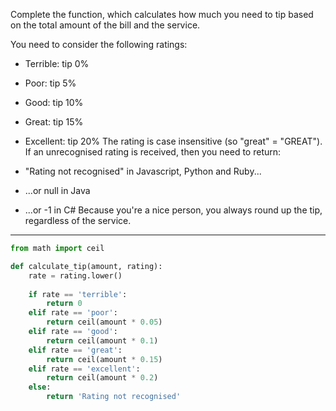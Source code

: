 Complete the function, which calculates how much you need to tip based on the total amount of the bill and the service.

You need to consider the following ratings:

* Terrible: tip 0%
* Poor: tip 5%
* Good: tip 10%
* Great: tip 15%
* Excellent: tip 20%
The rating is case insensitive (so "great" = "GREAT"). If an unrecognised rating is received, then you need to return:

* "Rating not recognised" in Javascript, Python and Ruby...
* ...or null in Java
* ...or -1 in C#
Because you're a nice person, you always round up the tip, regardless of the service.

---

```py
from math import ceil

def calculate_tip(amount, rating):
    rate = rating.lower()
    
    if rate == 'terrible':
        return 0
    elif rate == 'poor':
        return ceil(amount * 0.05)
    elif rate == 'good':
        return ceil(amount * 0.1)
    elif rate == 'great':
        return ceil(amount * 0.15)
    elif rate == 'excellent':
        return ceil(amount * 0.2)
    else:
        return 'Rating not recognised'
```
